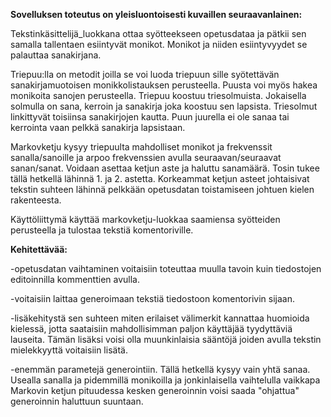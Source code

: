**Sovelluksen toteutus on yleisluontoisesti kuvaillen seuraavanlainen:**

Tekstinkäsittelijä_luokkana ottaa syötteekseen opetusdataa ja pätkii sen samalla tallentaen esiintyvät monikot. Monikot ja niiden esiintyvyydet se palauttaa sanakirjana.

Triepuu:lla on metodit joilla se voi luoda triepuun sille syötettävän sanakirjamuotoisen monikkolistauksen perusteella. Puusta voi myös hakea monikoita sanojen perusteella. Triepuu koostuu triesolmuista. Jokaisella solmulla on sana, kerroin ja sanakirja joka koostuu sen lapsista. Triesolmut linkittyvät toisiinsa sanakirjojen kautta. Puun juurella ei ole sanaa tai kerrointa vaan pelkkä sanakirja lapsistaan.

Markovketju kysyy triepuulta mahdolliset monikot ja frekvenssit sanalla/sanoille ja arpoo frekvenssien avulla seuraavan/seuraavat sanan/sanat. Voidaan asettaa
ketjun aste ja haluttu sanamäärä. Tosin tukee tällä hetkellä lähinnä 1. ja 2. astetta. Korkeammat ketjun asteet johtaisivat tekstin suhteen lähinnä pelkkään opetusdatan
toistamiseen johtuen kielen rakenteesta.

Käyttöliittymä käyttää markovketju-luokkaa saamiensa syötteiden perusteella ja tulostaa tekstiä komentoriville.

**Kehitettävää:**

-opetusdatan vaihtaminen voitaisiin toteuttaa muulla tavoin kuin tiedostojen editoinnilla kommenttien avulla.

-voitaisiin laittaa generoimaan tekstiä tiedostoon komentorivin sijaan.

-lisäkehitystä sen suhteen miten erilaiset välimerkit kannattaa huomioida kielessä, jotta saataisiin mahdollisimman paljon käyttäjää tyydyttäviä lauseita. Tämän lisäksi voisi olla muunkinlaisia sääntöjä joiden avulla tekstin mielekkyyttä voitaisiin lisätä.

-enemmän parametejä generointiin. Tällä hetkellä kysyy vain yhtä sanaa. Usealla sanalla ja pidemmillä monikoilla ja jonkinlaisella vaihtelulla vaikkapa Markovin ketjun pituudessa kesken generoinnin voisi saada "ohjattua" generoinnin haluttuun suuntaan.

